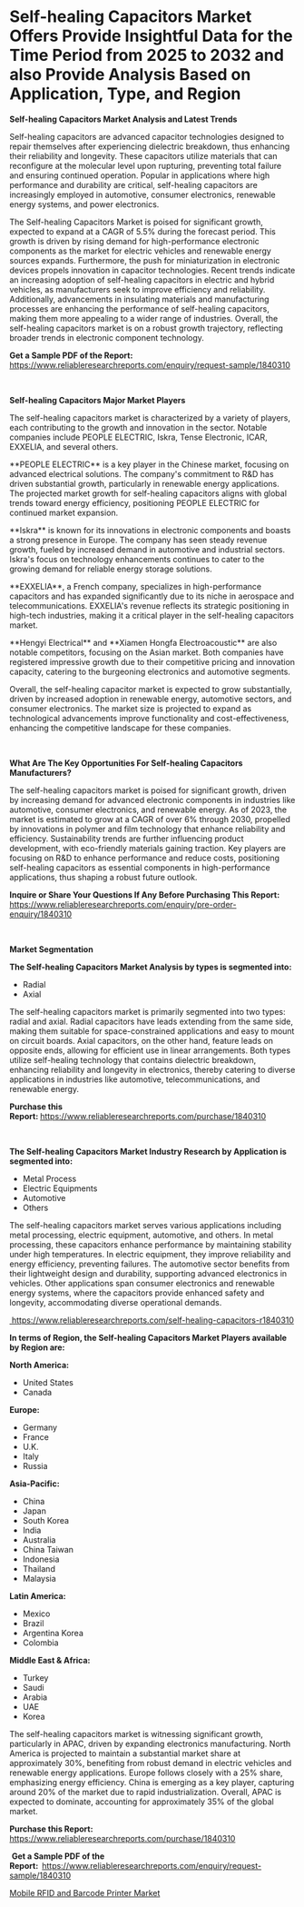 <p><h1>Self-healing Capacitors Market Offers Provide Insightful Data for the Time Period from 2025 to 2032 and also Provide Analysis Based on Application, Type, and Region</h1></p><p><strong>Self-healing Capacitors Market Analysis and Latest Trends</strong></p>
<p><p>Self-healing capacitors are advanced capacitor technologies designed to repair themselves after experiencing dielectric breakdown, thus enhancing their reliability and longevity. These capacitors utilize materials that can reconfigure at the molecular level upon rupturing, preventing total failure and ensuring continued operation. Popular in applications where high performance and durability are critical, self-healing capacitors are increasingly employed in automotive, consumer electronics, renewable energy systems, and power electronics.</p><p>The Self-healing Capacitors Market is poised for significant growth, expected to expand at a CAGR of 5.5% during the forecast period. This growth is driven by rising demand for high-performance electronic components as the market for electric vehicles and renewable energy sources expands. Furthermore, the push for miniaturization in electronic devices propels innovation in capacitor technologies. Recent trends indicate an increasing adoption of self-healing capacitors in electric and hybrid vehicles, as manufacturers seek to improve efficiency and reliability. Additionally, advancements in insulating materials and manufacturing processes are enhancing the performance of self-healing capacitors, making them more appealing to a wider range of industries. Overall, the self-healing capacitors market is on a robust growth trajectory, reflecting broader trends in electronic component technology.</p></p>
<p><strong>Get a Sample PDF of the Report:&nbsp;</strong> <a href="https://www.reliableresearchreports.com/enquiry/request-sample/1840310?utm_campaign=2098&utm_medium=2&utm_source=Github&utm_content=ia&utm_term=13022025&utm_id=self-healing-capacitors">https://www.reliableresearchreports.com/enquiry/request-sample/1840310</a></p>
<p>&nbsp;</p>
<p><strong>Self-healing Capacitors Major Market Players</strong></p>
<p><p>The self-healing capacitors market is characterized by a variety of players, each contributing to the growth and innovation in the sector. Notable companies include PEOPLE ELECTRIC, Iskra, Tense Electronic, ICAR, EXXELIA, and several others.</p><p>**PEOPLE ELECTRIC** is a key player in the Chinese market, focusing on advanced electrical solutions. The company's commitment to R&D has driven substantial growth, particularly in renewable energy applications. The projected market growth for self-healing capacitors aligns with global trends toward energy efficiency, positioning PEOPLE ELECTRIC for continued market expansion.</p><p>**Iskra** is known for its innovations in electronic components and boasts a strong presence in Europe. The company has seen steady revenue growth, fueled by increased demand in automotive and industrial sectors. Iskra's focus on technology enhancements continues to cater to the growing demand for reliable energy storage solutions.</p><p>**EXXELIA**, a French company, specializes in high-performance capacitors and has expanded significantly due to its niche in aerospace and telecommunications. EXXELIA's revenue reflects its strategic positioning in high-tech industries, making it a critical player in the self-healing capacitors market.</p><p>**Hengyi Electrical** and **Xiamen Hongfa Electroacoustic** are also notable competitors, focusing on the Asian market. Both companies have registered impressive growth due to their competitive pricing and innovation capacity, catering to the burgeoning electronics and automotive segments.</p><p>Overall, the self-healing capacitor market is expected to grow substantially, driven by increased adoption in renewable energy, automotive sectors, and consumer electronics. The market size is projected to expand as technological advancements improve functionality and cost-effectiveness, enhancing the competitive landscape for these companies.</p></p>
<p>&nbsp;</p>
<p><strong>What Are The Key Opportunities For Self-healing Capacitors Manufacturers?</strong></p>
<p><p>The self-healing capacitors market is poised for significant growth, driven by increasing demand for advanced electronic components in industries like automotive, consumer electronics, and renewable energy. As of 2023, the market is estimated to grow at a CAGR of over 6% through 2030, propelled by innovations in polymer and film technology that enhance reliability and efficiency. Sustainability trends are further influencing product development, with eco-friendly materials gaining traction. Key players are focusing on R&D to enhance performance and reduce costs, positioning self-healing capacitors as essential components in high-performance applications, thus shaping a robust future outlook.</p></p>
<p><strong>Inquire or Share Your Questions If Any Before Purchasing This Report:</strong> <a href="https://www.reliableresearchreports.com/enquiry/pre-order-enquiry/1840310?utm_campaign=2098&utm_medium=2&utm_source=Github&utm_content=ia&utm_term=13022025&utm_id=self-healing-capacitors">https://www.reliableresearchreports.com/enquiry/pre-order-enquiry/1840310</a></p>
<p>&nbsp;</p>
<p><strong>Market Segmentation</strong></p>
<p><strong>The Self-healing Capacitors Market Analysis by types is segmented into:</strong></p>
<p><ul><li>Radial</li><li>Axial</li></ul></p>
<p><p>The self-healing capacitors market is primarily segmented into two types: radial and axial. Radial capacitors have leads extending from the same side, making them suitable for space-constrained applications and easy to mount on circuit boards. Axial capacitors, on the other hand, feature leads on opposite ends, allowing for efficient use in linear arrangements. Both types utilize self-healing technology that contains dielectric breakdown, enhancing reliability and longevity in electronics, thereby catering to diverse applications in industries like automotive, telecommunications, and renewable energy.</p></p>
<p><strong>Purchase this Report:&nbsp;</strong><a href="https://www.reliableresearchreports.com/purchase/1840310?utm_campaign=2098&utm_medium=2&utm_source=Github&utm_content=ia&utm_term=13022025&utm_id=self-healing-capacitors">https://www.reliableresearchreports.com/purchase/1840310</a></p>
<p>&nbsp;</p>
<p><strong>The Self-healing Capacitors Market Industry Research by Application is segmented into:</strong></p>
<p><ul><li>Metal Process</li><li>Electric Equipments</li><li>Automotive</li><li>Others</li></ul></p>
<p><p>The self-healing capacitors market serves various applications including metal processing, electric equipment, automotive, and others. In metal processing, these capacitors enhance performance by maintaining stability under high temperatures. In electric equipment, they improve reliability and energy efficiency, preventing failures. The automotive sector benefits from their lightweight design and durability, supporting advanced electronics in vehicles. Other applications span consumer electronics and renewable energy systems, where the capacitors provide enhanced safety and longevity, accommodating diverse operational demands.</p></p>
<p><a href="https://www.reliableresearchreports.com/self-healing-capacitors-r1840310?utm_campaign=2098&utm_medium=2&utm_source=Github&utm_content=ia&utm_term=13022025&utm_id=self-healing-capacitors">&nbsp;https://www.reliableresearchreports.com/self-healing-capacitors-r1840310</a></p>
<p><strong>In terms of Region, the Self-healing Capacitors Market Players available by Region are:</strong></p>
<p>
    <p> <strong> North America: </strong>
        <ul>
            <li>United States</li>
            <li>Canada</li>
        </ul>
        </p> 
    <p> <strong> Europe: </strong>
        <ul>
            <li>Germany</li>
            <li>France</li>
            <li>U.K.</li>
            <li>Italy</li>
            <li>Russia</li>
        </ul>
        </p> 
    <p> <strong> Asia-Pacific: </strong>
        <ul>
            <li>China</li>
            <li>Japan</li>
            <li>South Korea</li>
            <li>India</li>
            <li>Australia</li>
            <li>China Taiwan</li>
            <li>Indonesia</li>
            <li>Thailand</li>
            <li>Malaysia</li>
        </ul>
        </p> 
    <p> <strong> Latin America: </strong>
        <ul>
            <li>Mexico</li>
            <li>Brazil</li>
            <li>Argentina Korea</li>
            <li>Colombia</li>
        </ul>
        </p> 
    <p> <strong> Middle East & Africa: </strong>
        <ul>
            <li>Turkey</li>
            <li>Saudi</li>
            <li>Arabia</li>
            <li>UAE</li>
            <li>Korea</li>
        </ul>
    </p>
    </p>
<p><p>The self-healing capacitors market is witnessing significant growth, particularly in APAC, driven by expanding electronics manufacturing. North America is projected to maintain a substantial market share at approximately 30%, benefiting from robust demand in electric vehicles and renewable energy applications. Europe follows closely with a 25% share, emphasizing energy efficiency. China is emerging as a key player, capturing around 20% of the market due to rapid industrialization. Overall, APAC is expected to dominate, accounting for approximately 35% of the global market.</p></p>
<p><strong>Purchase this Report: </strong><a href="https://www.reliableresearchreports.com/purchase/1840310?utm_campaign=2098&utm_medium=2&utm_source=Github&utm_content=ia&utm_term=13022025&utm_id=self-healing-capacitors">https://www.reliableresearchreports.com/purchase/1840310</a></p>
<p>&nbsp;<strong>Get a Sample PDF of the Report:&nbsp;&nbsp;</strong><a href="https://www.reliableresearchreports.com/enquiry/request-sample/1840310?utm_campaign=2098&utm_medium=2&utm_source=Github&utm_content=ia&utm_term=13022025&utm_id=self-healing-capacitors">https://www.reliableresearchreports.com/enquiry/request-sample/1840310</a></p>
<p><strong></strong></p>
<p><p><a href="https://github.com/bmorecock/Market-Research-Report-List-6/blob/main/mobile-rfid-and-barcode-printer-market.md?utm_campaign=2098&utm_medium=2&utm_source=Github&utm_content=ia&utm_term=13022025&utm_id=self-healing-capacitors">Mobile RFID and Barcode Printer Market</a></p></p>